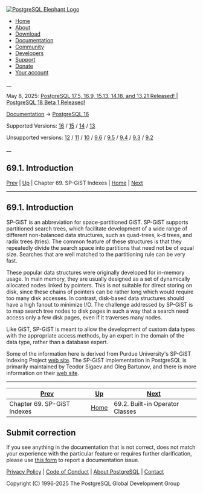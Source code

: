 [ ![PostgreSQL Elephant Logo](/media/img/about/press/elephant.png) ](/)

  * [Home](/ "Home")
  * [About](/about/ "About")
  * [Download](/download/ "Download")
  * [Documentation](/docs/ "Documentation")
  * [Community](/community/ "Community")
  * [Developers](/developer/ "Developers")
  * [Support](/support/ "Support")
  * [Donate](/about/donate/ "Donate")
  * [Your account](/account/ "Your account")

__

May 8, 2025: [ PostgreSQL 17.5, 16.9, 15.13, 14.18, and 13.21 Released! ](/about/news/postgresql-175-169-1513-1418-and-1321-released-3072/) | [ PostgreSQL 18 Beta 1 Released! ](/about/news/postgresql-18-beta-1-released-3070/)

[Documentation](/docs/ "Documentation") -> [PostgreSQL
16](/docs/16/index.html)

Supported Versions: [16](/docs/16/spgist-intro.html "PostgreSQL 16 -
69.1. Introduction") / [15](/docs/15/spgist-intro.html "PostgreSQL 15 -
69.1. Introduction") / [14](/docs/14/spgist-intro.html "PostgreSQL 14 -
69.1. Introduction") / [13](/docs/13/spgist-intro.html "PostgreSQL 13 -
69.1. Introduction")

Unsupported versions: [12](/docs/12/spgist-intro.html "PostgreSQL 12 -
69.1. Introduction") / [11](/docs/11/spgist-intro.html "PostgreSQL 11 -
69.1. Introduction") / [10](/docs/10/spgist-intro.html "PostgreSQL 10 -
69.1. Introduction") / [9.6](/docs/9.6/spgist-intro.html "PostgreSQL 9.6 -
69.1. Introduction") / [9.5](/docs/9.5/spgist-intro.html "PostgreSQL 9.5 -
69.1. Introduction") / [9.4](/docs/9.4/spgist-intro.html "PostgreSQL 9.4 -
69.1. Introduction") / [9.3](/docs/9.3/spgist-intro.html "PostgreSQL 9.3 -
69.1. Introduction") / [9.2](/docs/9.2/spgist-intro.html "PostgreSQL 9.2 -
69.1. Introduction")

__

69.1. Introduction  
---  
[Prev](spgist.html "Chapter 69. SP-GiST Indexes")  | [Up](spgist.html "Chapter 69. SP-GiST Indexes") | Chapter 69. SP-GiST Indexes | [Home](index.html "PostgreSQL 16.9 Documentation") |  [Next](spgist-builtin-opclasses.html "69.2. Built-in Operator Classes")  
  
* * *

## 69.1. Introduction #

SP-GiST is an abbreviation for space-partitioned GiST. SP-GiST supports
partitioned search trees, which facilitate development of a wide range of
different non-balanced data structures, such as quad-trees, k-d trees, and
radix trees (tries). The common feature of these structures is that they
repeatedly divide the search space into partitions that need not be of equal
size. Searches that are well matched to the partitioning rule can be very
fast.

These popular data structures were originally developed for in-memory usage.
In main memory, they are usually designed as a set of dynamically allocated
nodes linked by pointers. This is not suitable for direct storing on disk,
since these chains of pointers can be rather long which would require too many
disk accesses. In contrast, disk-based data structures should have a high
fanout to minimize I/O. The challenge addressed by SP-GiST is to map search
tree nodes to disk pages in such a way that a search need access only a few
disk pages, even if it traverses many nodes.

Like GiST, SP-GiST is meant to allow the development of custom data types with
the appropriate access methods, by an expert in the domain of the data type,
rather than a database expert.

Some of the information here is derived from Purdue University's SP-GiST
Indexing Project [web site](https://www.cs.purdue.edu/spgist/). The SP-GiST
implementation in PostgreSQL is primarily maintained by Teodor Sigaev and Oleg
Bartunov, and there is more information on their [web
site](http://www.sai.msu.su/~megera/wiki/spgist_dev).

* * *

[Prev](spgist.html "Chapter 69. SP-GiST Indexes")  | [Up](spgist.html "Chapter 69. SP-GiST Indexes") |  [Next](spgist-builtin-opclasses.html "69.2. Built-in Operator Classes")  
---|---|---  
Chapter 69. SP-GiST Indexes  | [Home](index.html "PostgreSQL 16.9 Documentation") |  69.2. Built-in Operator Classes  
  
## Submit correction

If you see anything in the documentation that is not correct, does not match
your experience with the particular feature or requires further clarification,
please use [this form](/account/comments/new/16/spgist-intro.html/) to report
a documentation issue.

[Privacy Policy](/about/privacypolicy) | [Code of Conduct](/about/policies/coc/) | [About PostgreSQL](/about/) | [Contact](/about/contact/)  

Copyright (C) 1996-2025 The PostgreSQL Global Development Group

